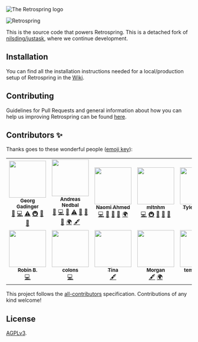 <picture>
  <source media="(prefers-color-scheme: dark)" srcset="./.github/assets/logo-white.png">
  <source media="(prefers-color-scheme: light)" srcset="./.github/assets/logo.png">
  <img alt="The Retrospring logo" src="./composition/png/logo.png">
</picture>

![Retrospring](https://github.com/Retrospring/retrospring/workflows/Retrospring/badge.svg)

This is the source code that powers Retrospring. This is a detached fork of
[nilsding/justask](https://github.com/nilsding/justask), where we continue
development.

## Installation

You can find all the installation instructions needed for a local/production
setup of Retrospring in the
[Wiki](https://github.com/Retrospring/retrospring/wiki/Setup).

## Contributing

Guidelines for Pull Requests and general information about how you can help us
improving Retrospring can be found
[here](https://github.com/Retrospring/retrospring/blob/master/.github/CONTRIBUTING.md).

## Contributors ✨

Thanks goes to these wonderful people ([emoji key](https://allcontributors.org/docs/en/emoji-key)):

<!-- ALL-CONTRIBUTORS-LIST:START - Do not remove or modify this section -->
<!-- prettier-ignore-start -->
<!-- markdownlint-disable -->
<table>
  <tr>
    <td align="center"><a href="https://nilsding.org"><img src="https://avatars0.githubusercontent.com/u/1809170?v=4" width="100px;" alt=""/><br /><sub><b>Georg Gadinger</b></sub></a><br /><a href="#maintenance-nilsding" title="Maintenance">🚧</a> <a href="https://github.com/Retrospring/retrospring/commits?author=nilsding" title="Code">💻</a> <a href="https://github.com/Retrospring/retrospring/commits?author=nilsding" title="Tests">⚠️</a> <a href="#infra-nilsding" title="Infrastructure (Hosting, Build-Tools, etc)">🚇</a> <a href="https://github.com/Retrospring/retrospring/issues?q=author%3Anilsding" title="Bug reports">🐛</a> <a href="https://github.com/Retrospring/retrospring/pulls?q=is%3Apr+reviewed-by%3Anilsding" title="Reviewed Pull Requests">👀</a></td>
    <td align="center"><a href="https://pixelde.su"><img src="https://avatars2.githubusercontent.com/u/1774242?v=4" width="100px;" alt=""/><br /><sub><b>Andreas Nedbal</b></sub></a><br /><a href="#maintenance-pixeldesu" title="Maintenance">🚧</a> <a href="https://github.com/Retrospring/retrospring/commits?author=pixeldesu" title="Code">💻</a> <a href="#design-pixeldesu" title="Design">🎨</a> <a href="https://github.com/Retrospring/retrospring/commits?author=pixeldesu" title="Tests">⚠️</a> <a href="https://github.com/Retrospring/retrospring/issues?q=author%3Apixeldesu" title="Bug reports">🐛</a> <a href="https://github.com/Retrospring/retrospring/pulls?q=is%3Apr+reviewed-by%3Apixeldesu" title="Reviewed Pull Requests">👀</a> <a href="#ideas-pixeldesu" title="Ideas, Planning, & Feedback">🤔</a> <a href="#translation-pixeldesu" title="Translation">🌍</a> <a href="#content-pixeldesu" title="Content">🖋</a></td>
    <td align="center"><a href="http://chomp.gg/"><img src="https://avatars2.githubusercontent.com/u/614231?v=4" width="100px;" alt=""/><br /><sub><b>Naomi Ahmed</b></sub></a><br /><a href="https://github.com/Retrospring/retrospring/commits?author=healingbrew" title="Code">💻</a> <a href="#design-healingbrew" title="Design">🎨</a> <a href="https://github.com/Retrospring/retrospring/issues?q=author%3Ahealingbrew" title="Bug reports">🐛</a> <a href="#ideas-healingbrew" title="Ideas, Planning, & Feedback">🤔</a> <a href="#translation-healingbrew" title="Translation">🌍</a></td>
    <td align="center"><a href="https://kjk.dog"><img src="https://avatars3.githubusercontent.com/u/6197148?v=4" width="100px;" alt=""/><br /><sub><b>mltnhm</b></sub></a><br /><a href="https://github.com/Retrospring/retrospring/commits?author=mltnhm" title="Code">💻</a> <a href="#infra-mltnhm" title="Infrastructure (Hosting, Build-Tools, etc)">🚇</a> <a href="https://github.com/Retrospring/retrospring/issues?q=author%3Amltnhm" title="Bug reports">🐛</a> <a href="#ideas-mltnhm" title="Ideas, Planning, & Feedback">🤔</a> <a href="https://github.com/Retrospring/retrospring/pulls?q=is%3Apr+reviewed-by%3Amltnhm" title="Reviewed Pull Requests">👀</a></td>
    <td align="center"><a href="http://tylercorsair.com/"><img src="https://avatars1.githubusercontent.com/u/1847891?v=4" width="100px;" alt=""/><br /><sub><b>Tyler Corsair</b></sub></a><br /><a href="#content-corsair" title="Content">🖋</a></td>
    <td align="center"><a href="https://www.gramma.name/"><img src="https://avatars1.githubusercontent.com/u/5408476?v=4" width="100px;" alt=""/><br /><sub><b>Marcel</b></sub></a><br /><a href="[🖥](https://github.com/Retrospring/retrospring-blend)," title="Worked on an Windows UWP/Blend app.">🖥</a></td>
    <td align="center"><a href="https://twitter.com/_liclac"><img src="https://avatars1.githubusercontent.com/u/428026?v=4" width="100px;" alt=""/><br /><sub><b>embr</b></sub></a><br /><a href="[📱](https://github.com/Retrospring/retrospring-ios)," title="Worked on an iOS app.">📱</a></td>
  </tr>
  <tr>
    <td align="center"><a href="https://coderobe.net/"><img src="https://avatars1.githubusercontent.com/u/8442384?v=4" width="100px;" alt=""/><br /><sub><b>Robin B.</b></sub></a><br /><a href="https://github.com/Retrospring/retrospring/commits?author=coderobe" title="Code">💻</a></td>
    <td align="center"><a href="https://colons.co"><img src="https://avatars2.githubusercontent.com/u/1394710?v=4" width="100px;" alt=""/><br /><sub><b>colons</b></sub></a><br /><a href="https://github.com/Retrospring/retrospring/commits?author=colons" title="Code">💻</a></td>
    <td align="center"><a href="https://tina.moe"><img src="https://avatars2.githubusercontent.com/u/9400466?v=4" width="100px;" alt=""/><br /><sub><b>Tina</b></sub></a><br /><a href="#content-skielred" title="Content">🖋</a></td>
    <td align="center"><a href="https://zxq.co/howl"><img src="https://avatars0.githubusercontent.com/u/4681308?v=4" width="100px;" alt=""/><br /><sub><b>Morgan</b></sub></a><br /><a href="#content-thehowl" title="Content">🖋</a> <a href="#translation-thehowl" title="Translation">🌍</a></td>
    <td align="center"><a href="https://twitter.com/tmprnz"><img src="https://avatars3.githubusercontent.com/u/3785923?v=4" width="100px;" alt=""/><br /><sub><b>temperance</b></sub></a><br /><a href="#translation-tmprnc" title="Translation">🌍</a></td>
    <td align="center"><a href="https://github.com/Filippus"><img src="https://avatars2.githubusercontent.com/u/11085847?v=4" width="100px;" alt=""/><br /><sub><b>Vilppu P.</b></sub></a><br /><a href="#translation-Filippus" title="Translation">🌍</a></td>
    <td align="center"><a href="https://tupsu.tuuba.moe/"><img src="https://avatars0.githubusercontent.com/u/6755916?v=4" width="100px;" alt=""/><br /><sub><b>Saskia</b></sub></a><br /><a href="#translation-tupsut" title="Translation">🌍</a></td>
  </tr>
</table>

<!-- markdownlint-enable -->
<!-- prettier-ignore-end -->
<!-- ALL-CONTRIBUTORS-LIST:END -->

This project follows the [all-contributors](https://github.com/all-contributors/all-contributors) specification. Contributions of any kind welcome!

## License

[AGPLv3](https://github.com/Retrospring/retrospring/blob/master/LICENSE).
